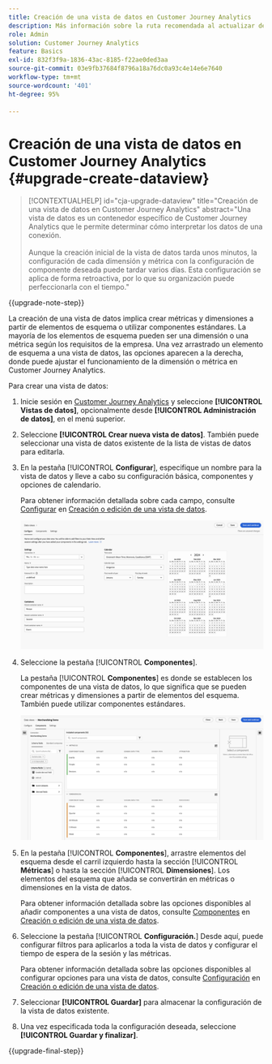 ```yaml
---
title: Creación de una vista de datos en Customer Journey Analytics
description: Más información sobre la ruta recomendada al actualizar de Adobe Analytics a Customer Journey Analytics
role: Admin
solution: Customer Journey Analytics
feature: Basics
exl-id: 832f3f9a-1836-43ac-8185-f22ae0ded3aa
source-git-commit: 03e9fb37684f8796a18a76dc0a93c4e14e6e7640
workflow-type: tm+mt
source-wordcount: '401'
ht-degree: 95%

---
```


# Creación de una vista de datos en Customer Journey Analytics {#upgrade-create-dataview}

<!-- markdownlint-disable MD034 -->

>[!CONTEXTUALHELP]
>id="cja-upgrade-dataview"
>title="Creación de una vista de datos en Customer Journey Analytics"
>abstract="Una vista de datos es un contenedor específico de Customer Journey Analytics que le permite determinar cómo interpretar los datos de una conexión. <br><br>Aunque la creación inicial de la vista de datos tarda unos minutos, la configuración de cada dimensión y métrica con la configuración de componente deseada puede tardar varios días. Esta configuración se aplica de forma retroactiva, por lo que su organización puede perfeccionarla con el tiempo."

<!-- markdownlint-enable MD034 -->

{{upgrade-note-step}}

<!-- Should we single source this instead of duplicate it? The following steps were copied from: /help/data-views/create-dataview.md -->

La creación de una vista de datos implica crear métricas y dimensiones a partir de elementos de esquema o utilizar componentes estándares. La mayoría de los elementos de esquema pueden ser una dimensión o una métrica según los requisitos de la empresa. Una vez arrastrado un elemento de esquema a una vista de datos, las opciones aparecen a la derecha, donde puede ajustar el funcionamiento de la dimensión o métrica en Customer Journey Analytics.

Para crear una vista de datos:

1. Inicie sesión en [Customer Journey Analytics](https://analytics.adobe.com) y seleccione **[!UICONTROL Vistas de datos]**, opcionalmente desde **[!UICONTROL Administración de datos]**, en el menú superior.

1. Seleccione **[!UICONTROL Crear nueva vista de datos]**. También puede seleccionar una vista de datos existente de la lista de vistas de datos para editarla.

1. En la pestaña [!UICONTROL **Configurar**], especifique un nombre para la vista de datos y lleve a cabo su configuración básica, componentes y opciones de calendario.

   Para obtener información detallada sobre cada campo, consulte [Configurar](/help/data-views/create-dataview.md#configure) en [Creación o edición de una vista de datos](/help/data-views/create-dataview.md).

   ![Configuración de una vista de datos](assets/dataview-configure.png)

1. Seleccione la pestaña [!UICONTROL **Componentes**].

   La pestaña [!UICONTROL **Componentes**] es donde se establecen los componentes de una vista de datos, lo que significa que se pueden crear métricas y dimensiones a partir de elementos del esquema. También puede utilizar componentes estándares.

   ![Pestaña Componentes](assets/dataview-components.png)

1. En la pestaña [!UICONTROL **Componentes**], arrastre elementos del esquema desde el carril izquierdo hasta la sección [!UICONTROL **Métricas**] o hasta la sección [!UICONTROL **Dimensiones**]. Los elementos del esquema que añada se convertirán en métricas o dimensiones en la vista de datos.

   Para obtener información detallada sobre las opciones disponibles al añadir componentes a una vista de datos, consulte [Componentes](/help/data-views/create-dataview.md#components) en [Creación o edición de una vista de datos](/help/data-views/create-dataview.md).

1. Seleccione la pestaña [!UICONTROL **Configuración.**] Desde aquí, puede configurar filtros para aplicarlos a toda la vista de datos y configurar el tiempo de espera de la sesión y las métricas.

   Para obtener información detallada sobre las opciones disponibles al configurar opciones para una vista de datos, consulte [Configuración](/help/data-views/create-dataview.md#settings) en [Creación o edición de una vista de datos](/help/data-views/create-dataview.md).

1. Seleccionar **[!UICONTROL Guardar]** para almacenar la configuración de la vista de datos existente.

1. Una vez especificada toda la configuración deseada, seleccione **[!UICONTROL Guardar y finalizar]**.

{{upgrade-final-step}}

